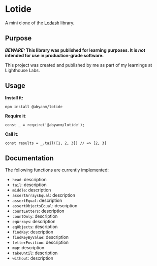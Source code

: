 # Lotide

A mini clone of the [Lodash](https://lodash.com) library.

## Purpose

**_BEWARE:_ This library was published for learning purposes. It is _not_ intended for use in production-grade software.**

This project was created and published by me as part of my learnings at Lighthouse Labs. 

## Usage

**Install it:**

`npm install @abyanm/lotide`

**Require it:**

`const _ = require('@abyanm/lotide');`

**Call it:**

`const results = _.tail([1, 2, 3]) // => [2, 3]`

## Documentation

The following functions are currently implemented:

* `head`: description
* `tail`: description
* `middle`: description
* `assertArraysEqual`: description
* `assertEqual`: description
* `assertObjectsEqual`: description
* `countLetters`: description
* `countOnly`: description
* `eqArrays`: description
* `eqObjects`: description
* `findKey`: description
* `findKeyByValue`: description
* `letterPosition`: description
* `map`: description
* `takeUntil`: description
* `without`: description


  